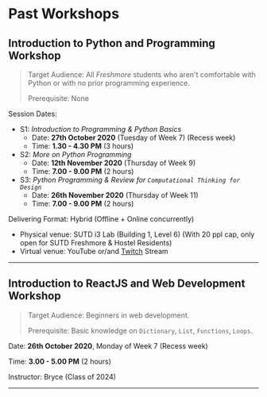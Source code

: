# Past Workshops

## Introduction to Python and Programming Workshop

>Target Audience: All *Freshmore* students who aren't comfortable with Python or with no prior programming experience.
>
>Prerequisite: None

Session Dates:

- S1: *Introduction to Programming & Python Basics*
    - Date: **27th October 2020** (Tuesday of Week 7) (Recess week)
    - Time: **1.30 - 4.30 PM** (3 hours)
- S2: *More on Python Programming*
    - Date: **12th November 2020** (Thursday of Week 9)
    - Time: **7.00 - 9.00 PM** (2 hours)
- S3: *Python Programming & Review for `Computational Thinking for Design`*
    - Date: **26th November 2020** (Thursday of Week 11)
    - Time: **7.00 - 9.00 PM** (2 hours)

Delivering Format: Hybrid (Offline + Online concurrently)

- Physical venue: SUTD i3 Lab (Building 1, Level 6) (With 20 ppl cap, only open for SUTD Freshmore & Hostel Residents)
- Virtual venue: YouTube or/and [Twitch](https://www.twitch.tv/3dcdsc) Stream

<hr>

## Introduction to ReactJS and Web Development Workshop

>Target Audience: Beginners in web development.
>
>Prerequisite: Basic knowledge on `Dictionary`, `List`, `Functions`, `Loops`.

Date: **26th October 2020**, Monday of Week 7 (Recess week)

Time: **3.00 - 5.00 PM** (2 hours)

Instructor: Bryce (Class of 2024)

<hr>